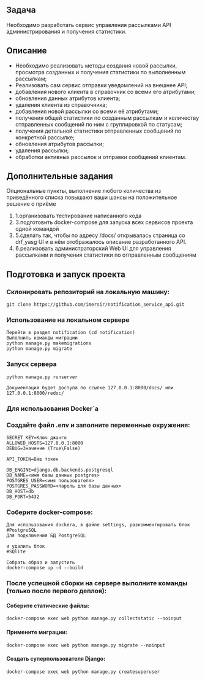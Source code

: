 ## Задача

<p>Необходимо разработать сервис управления рассылками API администрирования и получения статистики.</p>

## Описание
- Необходимо реализовать методы создания новой рассылки, просмотра созданных и получения статистики по выполненным рассылкам;
- Реализовать сам сервис отправки уведомлений на внешнее API;
- добавления нового клиента в справочник со всеми его атрибутами;
- обновления данных атрибутов клиента;
- удаления клиента из справочника;
- добавления новой рассылки со всеми её атрибутами;
- получения общей статистики по созданным рассылкам и количеству отправленных сообщений по ним с группировкой по статусам;
- получения детальной статистики отправленных сообщений по конкретной рассылке;
- обновления атрибутов рассылки;
- удаления рассылки;
- обработки активных рассылок и отправки сообщений клиентам.

## Дополнительные задания

<p>Опциональные пункты, выполнение любого количества из приведённого списка повышают ваши шансы на положительное решение о приёме</p>
<ol>
<li>1.организовать тестирование написанного кода</li>
<li>3.подготовить docker-compose для запуска всех сервисов проекта одной командой</li>
<li>5.сделать так, чтобы по адресу /docs/ открывалась страница со drf_yasg UI и в нём отображалось описание разработанного API.</li>
<li>6.реализовать администраторский Web UI для управления рассылками и получения статистики по отправленным сообщениям</li>
</ol>

## Подготовка и запуск проекта
### Склонировать репозиторий на локальную машину:
```
git clone https://github.com/imersir/notification_service_api.git
```
### Использование на локальном сервере
```
Перейти в раздел notification (cd notification)
Выполнить команды миграции
python manage.py makemigrations
python manage.py migrate
```
### Запуск сервера
```
python manage.py runserver
```
```
Документация будет доступа по ссылке 127.0.0.1:8000/docs/ или 127.0.0.1:8000/redoc/
```
### Для использования Docker`а
### Cоздайте файл .env и заполните переменные окружения:
```
SECRET_KEY=Ключ джанго
ALLOWED_HOSTS=127.0.0.1:8000
DEBUG=Значение (True\False)

API_TOKEN=Ваш токен

DB_ENGINE=django.db.backends.postgresql
DB_NAME=<имя базы данных postgres>
POSTGRES_USER=<имя пользователя>
POSTGRES_PASSWORD=<пароль для базы данных>
DB_HOST=db
DB_PORT=5432
```
### Cоберите docker-compose:
```
Для использования dockera, в файле settings, разкомментировать блок
#PostgreSQL
Для подключения БД PostgreSQL

и удалить блок
#SQlite

Собрать образ и запустить
docker-compose up -d --build
```
### После успешной сборки на сервере выполните команды (только после первого деплоя):
#### Соберите статические файлы:
```
docker-compose exec web python manage.py collectstatic --noinput
```
#### Применитe миграции:
```
docker-compose exec web python manage.py migrate --noinput
```
#### Создать суперпользователя Django:
```
docker-compose exec web python manage.py createsuperuser
```
